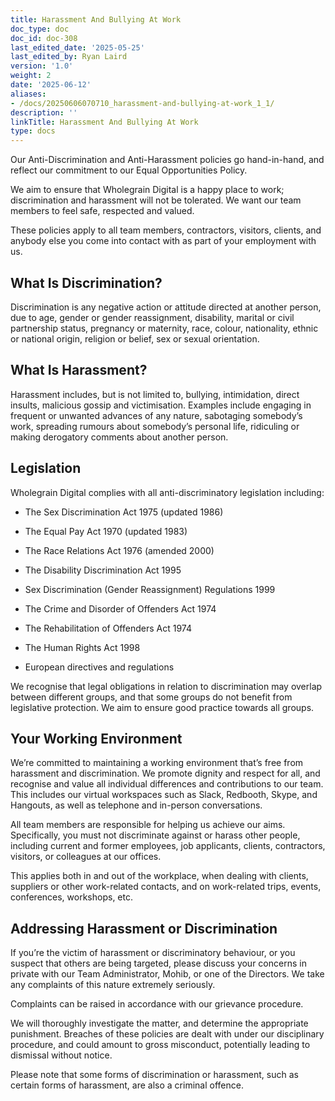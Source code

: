 ```yaml
---
title: Harassment And Bullying At Work
doc_type: doc
doc_id: doc-308
last_edited_date: '2025-05-25'
last_edited_by: Ryan Laird
version: '1.0'
weight: 2
date: '2025-06-12'
aliases:
- /docs/20250606070710_harassment-and-bullying-at-work_1_1/
description: ''
linkTitle: Harassment And Bullying At Work
type: docs
---
```


Our Anti-Discrimination and Anti-Harassment policies go hand-in-hand, and reflect our commitment to our Equal Opportunities Policy.

We aim to ensure that Wholegrain Digital is a happy place to work; discrimination and harassment will not be tolerated. We want our team members to feel safe, respected and valued.

These policies apply to all team members, contractors, visitors, clients, and anybody else you come into contact with as part of your employment with us.

## What Is Discrimination?

Discrimination is any negative action or attitude directed at another person, due to age, gender or gender reassignment, disability, marital or civil partnership status, pregnancy or maternity, race, colour, nationality, ethnic or national origin, religion or belief, sex or sexual orientation.

## What Is Harassment?

Harassment includes, but is not limited to, bullying, intimidation, direct insults, malicious gossip and victimisation. Examples include engaging in frequent or unwanted advances of any nature, sabotaging somebody’s work, spreading rumours about somebody’s personal life, ridiculing or making derogatory comments about another person.

## Legislation

Wholegrain Digital complies with all anti-discriminatory legislation including:

- The Sex Discrimination Act 1975 (updated 1986)

- The Equal Pay Act 1970 (updated 1983)

- The Race Relations Act 1976 (amended 2000)

- The Disability Discrimination Act 1995

- Sex Discrimination (Gender Reassignment) Regulations 1999

- The Crime and Disorder of Offenders Act 1974

- The Rehabilitation of Offenders Act 1974

- The Human Rights Act 1998

- European directives and regulations

We recognise that legal obligations in relation to discrimination may overlap between different groups, and that some groups do not benefit from legislative protection. We aim to ensure good practice towards all groups.

## Your Working Environment

We’re committed to maintaining a working environment that’s free from harassment and discrimination. We promote dignity and respect for all, and recognise and value all individual differences and contributions to our team. This includes our virtual workspaces such as Slack, Redbooth, Skype, and Hangouts, as well as telephone and in-person conversations.

All team members are responsible for helping us achieve our aims. Specifically, you must not discriminate against or harass other people, including current and former employees, job applicants, clients, contractors, visitors, or colleagues at our offices.

This applies both in and out of the workplace, when dealing with clients, suppliers or other work-related contacts, and on work-related trips, events, conferences, workshops, etc.

## Addressing Harassment or Discrimination

If you’re the victim of harassment or discriminatory behaviour, or you suspect that others are being targeted, please discuss your concerns in private with our Team Administrator, Mohib, or one of the Directors. We take any complaints of this nature extremely seriously.

Complaints can be raised in accordance with our grievance procedure.

We will thoroughly investigate the matter, and determine the appropriate punishment. Breaches of these policies are dealt with under our disciplinary procedure, and could amount to gross misconduct, potentially leading to dismissal without notice.

Please note that some forms of discrimination or harassment, such as certain forms of harassment, are also a criminal offence.
